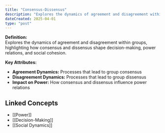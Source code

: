 ```yaml
---
title: "Consensus-Dissensus"
description: "Explores the dynamics of agreement and disagreement within groups, highlighting how consensus and dissensus shape decision-making, power relations, and social cohesion."
dateCreated: 2025-04-01
type: "post"
---
```


**Definition:**  
Explores the dynamics of agreement and disagreement within groups, highlighting how consensus and dissensus shape decision-making, power relations, and social cohesion.

**Key Attributes:**  
- **Agreement Dynamics:** Processes that lead to group consensus  
- **Disagreement Dynamics:** Processes that lead to group dissensus  
- **Impact on Power:** How consensus and dissensus influence power relations

## Linked Concepts
- [[Power]]
- [[Decision-Making]]
- [[Social Dynamics]]
